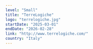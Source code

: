 ```yaml
---
level: "Small"
title: "TerreLogiche"
logo: "terrelogiche.jpg"
startDate: "2025-03-01"
endDate: "2026-02-28"
link: "http://www.terrelogiche.com/"
country: "Italy"
---
```

